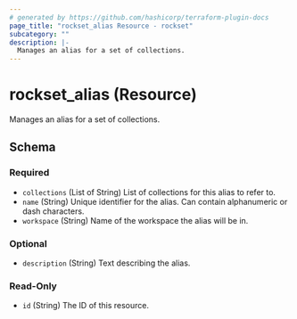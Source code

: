 ```yaml
---
# generated by https://github.com/hashicorp/terraform-plugin-docs
page_title: "rockset_alias Resource - rockset"
subcategory: ""
description: |-
  Manages an alias for a set of collections.
---
```


# rockset_alias (Resource)

Manages an alias for a set of collections.



<!-- schema generated by tfplugindocs -->
## Schema

### Required

- `collections` (List of String) List of collections for this alias to refer to.
- `name` (String) Unique identifier for the alias. Can contain alphanumeric or dash characters.
- `workspace` (String) Name of the workspace the alias will be in.

### Optional

- `description` (String) Text describing the alias.

### Read-Only

- `id` (String) The ID of this resource.
